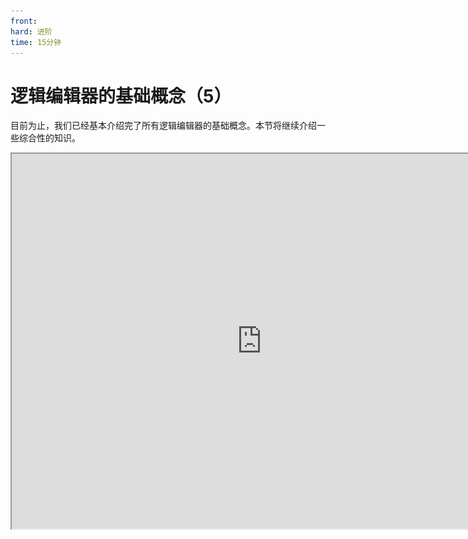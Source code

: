 ```yaml
---
front: 
hard: 进阶
time: 15分钟
---
```

# 逻辑编辑器的基础概念（5）

目前为止，我们已经基本介绍完了所有逻辑编辑器的基础概念。本节将继续介绍一些综合性的知识。

<iframe src="https://cc.163.com/act/m/daily/iframeplayer/?id=63286681a240f794f8c5fbb7" width="800" height="600" allow="fullscreen"/>

## 零件节点和SDK节点

相信在之前的学习过程中，大家都已经注意到了，很多接口或者事件，都同时拥有零件节点和SDK节点。

如果属于只有零件节点或SDK的接口或者事件，我们可以直接使用这个SDK或零件节点。

那么在某个接口或者事件，同时拥有零件和SDK节点的情况下，该如何选择呢？

![](./images/68.png)

上面的图片同样都是生成爆炸接口，但是左侧是SDK接口，右侧是零件接口。

可以很清晰地发现，除了第一个参数外，其他所有参数都是一致的。SDK接口的第一个参数是存档ID，需要调用`GetLevelId`接口来获取，而零件接口第一个参数是调用对象，可以不填写。

那么就可以从接口的节点方面，就可以很轻松地看出来，SDK接口需要额外多传入一个存档ID的参数，而零件接口不需要。显而易见，零件接口更加的方便。

对于事件来说，SDK接口和零件接口基本是一致的，只不过零件事件的使用需要和它所挂接的预设的类型匹配，否则有可能无法正常工作。

## 非空预设和空预设

在本章之前的所有内容中，我们都是把蓝图零件挂接在一个具体的预设上的，即非空预设。例如我们之前制作的监听实体受伤的事件，就是在玩家预设上挂接了一个蓝图零件。

但是，其实在预设分类中，还有一个比较特殊的预设，那就是空预设。

![](./images/70.png)

空预设不和任何实体、方块等游戏内元素挂钩，直接创建空预设并挂载蓝图零件会无法使用。

![](./images/71.png)

只有在空预设的属性处，勾选预加载，才会主动生效这个预设，在(0,100,0)的位置。具体说明可以把鼠标移动到预加载标签上进行查看。

如果勾选常加载，就不会随着区块卸载而取消加载这个预设。

一般来说，如果制作一些通用的蓝图零件，可以在空预设上挂接蓝图零件，并且勾选预加载和常加载，通过监听SDK事件来实现需要的功能。

## 课后作业

现在相信各位已经对于逻辑编辑器的基础用法基本上都了解了，那么现在尝试使用逻辑编辑器和预设功能，制作一个完整的玩法功能吧！

**作业要求：**

利用开发者工作台的编辑器，制作出一个幸运方块玩法

### 操作步骤

首先新建一个空白附加包。在关卡编辑器的菜单栏，找到作品，更改命名空间为`luckyblock`，这样我们的mod名就不再是随机的字符，同时如果玩家使用指令给予物品也更方便辨认。

![](./images/105.png)

接下来我们新建一个方块配置，命名为`luckyblock`，数据模板选择发光的普通方块。

自己绘制一个幸运方块的贴图，或者将下放的贴图保存，然后复制到`textures/blocks`中。

![](./images/lucky_block.png)

![](./images/106.png)

然后设置一些相关属性，设置后如图所示。

![](./images/107.png)

这样我们就得到了一个会发光的，挖掉可以正常掉落的幸运方块。但是它还没有任何的实际功能。

接下来我们创建一个玩家预设，并且新建并挂载一个名为`LuckyBlock`的蓝图零件。

![](./images/108.png)

接下来打开`LuckyBlockPart`的蓝图逻辑，我们需要监听方块即将破坏的事件，判断是不是幸运方块，并且取消掉落物生成，再触发一个随机事件。

监听`ServerPlayerTryDestroyBlockEvent`零件事件，并将方块标识符和`luckyblock:luckyblock`进行字符串比较，如果`=`再进行下一步，将args中的`spawnResources`设置为False

![](./images/109.png)

![](./images/110.png)

接下来就是事件的随机了，我们这里简单做一个随机生成生物。要随机生成生物，我们首先就应该有一个随机的生物identifier列表。

首先在左侧变量窗口，我们新建一个`randomList`变量，定义它为我们的生物随机列表。

并且在服务端初始化时，给其赋值。

列表中我们这里给3个值，`minecraft:zombie`,`minecraft:skeleton`,`minecraft:creeper`，代表3种怪物。

![](./images/111.png)

接下来获取变量randomList，然后根据它的最大长度，进行随机，取一个[0,数量)的整数值，获取randomList中的属性，这样就可以得到一个随机的实体id。

![](./images/112.png)

接下来通过类型创建实体，实体类型就是我们随机获得的值。

![](./images/113.png)

最后将数据进行传递，生成坐标、纬度ID通过事件的参数获得，生成面向为一个0 0的二维坐标。

这样我们就完成了一个可以随机刷新生物的随机方块，那么更多的随机事件就可以由大家自行去探索。

![](./images/114.png)